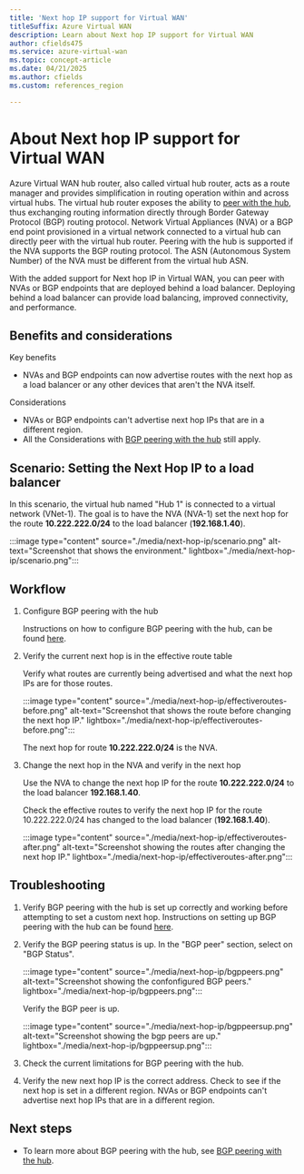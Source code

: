 ```yaml
---
title: 'Next hop IP support for Virtual WAN'
titleSuffix: Azure Virtual WAN
description: Learn about Next hop IP support for Virtual WAN
author: cfields475
ms.service: azure-virtual-wan
ms.topic: concept-article
ms.date: 04/21/2025
ms.author: cfields
ms.custom: references_region

---
```

# About Next hop IP support for Virtual WAN

Azure Virtual WAN hub router, also called virtual hub router, acts as a route manager and provides simplification in routing operation within and across virtual hubs. The virtual hub router exposes the ability to [peer with the hub](scenario-bgp-peering-hub.md), thus exchanging routing information directly through Border Gateway Protocol (BGP) routing protocol. Network Virtual Appliances (NVA) or a BGP end point provisioned in a virtual network connected to a virtual hub can directly peer with the virtual hub router. Peering with the hub is supported if the NVA supports the BGP routing protocol. The ASN (Autonomous System Number) of the NVA must be different from the virtual hub ASN.

With the added support for Next hop IP in Virtual WAN, you can peer with NVAs or BGP endpoints that are deployed behind a load balancer. Deploying behind a load balancer can provide load balancing, improved connectivity, and performance.

## Benefits and considerations

Key benefits

   * NVAs and BGP endpoints can now advertise routes with the next hop as a load balancer or any other devices that aren't the NVA itself.

Considerations

   * NVAs or BGP endpoints can't advertise next hop IPs that are in a different region.
   * All the Considerations with [BGP peering with the hub](scenario-bgp-peering-hub.md) still apply. 

## Scenario: Setting the Next Hop IP to a load balancer

In this scenario, the virtual hub named "Hub 1" is connected to a virtual network (VNet-1). The goal is to have the NVA (NVA-1) set the next hop for the route **10.222.222.0/24** to the load balancer (**192.168.1.40**). 

:::image type="content" source="./media/next-hop-ip/scenario.png" alt-text="Screenshot that shows the environment." lightbox="./media/next-hop-ip/scenario.png":::

## Workflow

1. Configure BGP peering with the hub

   Instructions on how to configure BGP peering with the hub, can be found [here](scenario-bgp-peering-hub.md). 

2. Verify the current next hop is in the effective route table

   Verify what routes are currently being advertised and what the next hop IPs are for those routes.

   :::image type="content" source="./media/next-hop-ip/effectiveroutes-before.png" alt-text="Screenshot that shows the route before changing the next hop IP." lightbox="./media/next-hop-ip/effectiveroutes-before.png":::

   The next hop for route **10.222.222.0/24** is the NVA.

3. Change the next hop in the NVA and verify in the next hop

   Use the NVA to change the next hop IP for the route **10.222.222.0/24** to the load balancer **192.168.1.40**.

   Check the effective routes to verify the next hop IP for the route 10.222.222.0/24 has changed to the load balancer (**192.168.1.40**). 

   :::image type="content" source="./media/next-hop-ip/effectiveroutes-after.png" alt-text="Screenshot showing the routes after changing the next hop IP." lightbox="./media/next-hop-ip/effectiveroutes-after.png":::

## Troubleshooting

1. Verify BGP peering with the hub is set up correctly and working before attempting to set a custom next hop.  Instructions on setting up BGP peering with the hub can be found [here](scenario-bgp-peering-hub.md).

2. Verify the BGP peering status is up. In the "BGP peer" section, select on "BGP Status". 
   
   :::image type="content" source="./media/next-hop-ip/bgppeers.png" alt-text="Screenshot showing the confonfigured BGP peers." lightbox="./media/next-hop-ip/bgppeers.png":::
   
   Verify the BGP peer is up. 

   :::image type="content" source="./media/next-hop-ip/bgppeersup.png" alt-text="Screenshot showing the bgp peers are up." lightbox="./media/next-hop-ip/bgppeersup.png"::: 

3. Check the current limitations for BGP peering with the hub.

4. Verify the new next hop IP is the correct address. Check to see if the next hop is set in a different region. NVAs or BGP endpoints can't advertise next hop IPs that are in a different region. 

## Next steps

* To learn more about BGP peering with the hub, see [BGP peering with the hub](scenario-bgp-peering-hub.md).